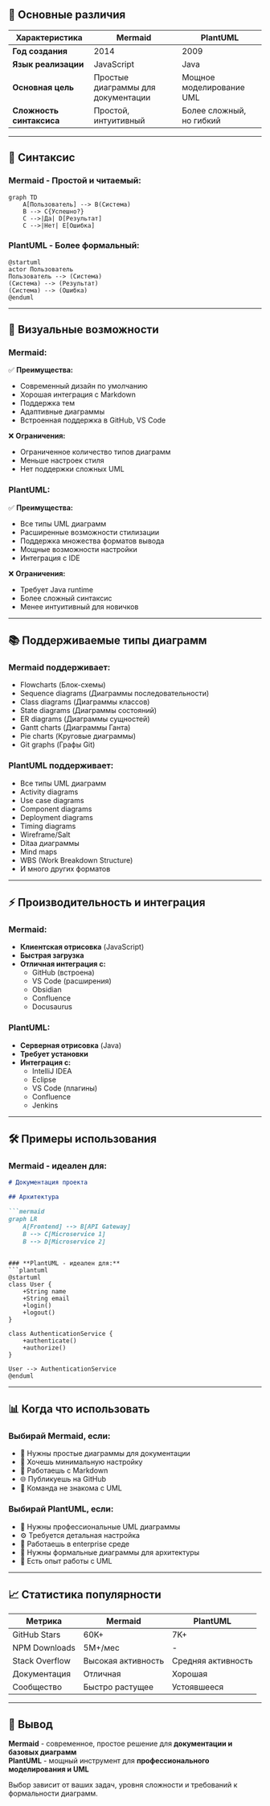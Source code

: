 ## 🎯 **Основные различия**

| Характеристика | **Mermaid** | **PlantUML** |
|----------------|-------------|--------------|
| **Год создания** | 2014 | 2009 |
| **Язык реализации** | JavaScript | Java |
| **Основная цель** | Простые диаграммы для документации | Мощное моделирование UML |
| **Сложность синтаксиса** | Простой, интуитивный | Более сложный, но гибкий |

---

## 📝 **Синтаксис**

### **Mermaid** - Простой и читаемый:
```mermaid
graph TD
    A[Пользователь] --> B(Система)
    B --> C{Успешно?}
    C -->|Да| D[Результат]
    C -->|Нет| E[Ошибка]
```

### **PlantUML** - Более формальный:
```plantuml
@startuml
actor Пользователь
Пользователь --> (Система)
(Система) --> (Результат)
(Система) --> (Ошибка)
@enduml
```

---

## 🎨 **Визуальные возможности**

### **Mermaid:**
✅ **Преимущества:**
- Современный дизайн по умолчанию
- Хорошая интеграция с Markdown
- Поддержка тем
- Адаптивные диаграммы
- Встроенная поддержка в GitHub, VS Code

❌ **Ограничения:**
- Ограниченное количество типов диаграмм
- Меньше настроек стиля
- Нет поддержки сложных UML

### **PlantUML:**
✅ **Преимущества:**
- Все типы UML диаграмм
- Расширенные возможности стилизации
- Поддержка множества форматов вывода
- Мощные возможности настройки
- Интеграция с IDE

❌ **Ограничения:**
- Требует Java runtime
- Более сложный синтаксис
- Менее интуитивный для новичков

---

## 📚 **Поддерживаемые типы диаграмм**

### **Mermaid поддерживает:**
- Flowcharts (Блок-схемы)
- Sequence diagrams (Диаграммы последовательности)
- Class diagrams (Диаграммы классов)
- State diagrams (Диаграммы состояний)
- ER diagrams (Диаграммы сущностей)
- Gantt charts (Диаграммы Ганта)
- Pie charts (Круговые диаграммы)
- Git graphs (Графы Git)

### **PlantUML поддерживает:**
- Все типы UML диаграмм
- Activity diagrams
- Use case diagrams
- Component diagrams
- Deployment diagrams
- Timing diagrams
- Wireframe/Salt
- Ditaa диаграммы
- Mind maps
- WBS (Work Breakdown Structure)
- И много других форматов

---

## ⚡ **Производительность и интеграция**

### **Mermaid:**
- **Клиентская отрисовка** (JavaScript)
- **Быстрая загрузка**
- **Отличная интеграция с:**
  - GitHub (встроена)
  - VS Code (расширения)
  - Obsidian
  - Confluence
  - Docusaurus

### **PlantUML:**
- **Серверная отрисовка** (Java)
- **Требует установки**
- **Интеграция с:**
  - IntelliJ IDEA
  - Eclipse
  - VS Code (плагины)
  - Confluence
  - Jenkins

---

## 🛠️ **Примеры использования**

### **Mermaid - идеален для:**
```markdown
# Документация проекта

## Архитектура

```mermaid
graph LR
    A[Frontend] --> B[API Gateway]
    B --> C[Microservice 1]
    B --> D[Microservice 2]
```
```

### **PlantUML - идеален для:**
```plantuml
@startuml
class User {
    +String name
    +String email
    +login()
    +logout()
}

class AuthenticationService {
    +authenticate()
    +authorize()
}

User --> AuthenticationService
@enduml
```

---

## 📊 **Когда что использовать**

### **Выбирай Mermaid, если:**
- 📝 Нужны простые диаграммы для документации
- 🚀 Хочешь минимальную настройку
- 📱 Работаешь с Markdown
- 🌐 Публикуешь на GitHub
- 👥 Команда не знакома с UML

### **Выбирай PlantUML, если:**
- 🎯 Нужны профессиональные UML диаграммы
- ⚙️ Требуется детальная настройка
- 🏢 Работаешь в enterprise среде
- 📐 Нужны формальные диаграммы для архитектуры
- 🔧 Есть опыт работы с UML

---

## 📈 **Статистика популярности**

| Метрика | Mermaid | PlantUML |
|---------|---------|----------|
| GitHub Stars | 60K+ | 7K+ |
| NPM Downloads | 5M+/мес | - |
| Stack Overflow | Высокая активность | Средняя активность |
| Документация | Отличная | Хорошая |
| Сообщество | Быстро растущее | Устоявшееся |

---

## 🎯 **Вывод**

**Mermaid** - современное, простое решение для **документации и базовых диаграмм**  
**PlantUML** - мощный инструмент для **профессионального моделирования и UML**

Выбор зависит от ваших задач, уровня сложности и требований к формальности диаграмм.